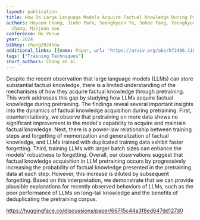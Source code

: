 ```yaml
---
layout: publication
title: How Do Large Language Models Acquire Factual Knowledge During Pretraining?
authors: Hoyeon Chang, Jinho Park, Seonghyeon Ye, Sohee Yang, Youngkyung Seo, Du-seong
  Chang, Minjoon Seo
conference: No Venue
year: 2024
bibkey: chang2024how
additional_links: [{name: Paper, url: 'https://arxiv.org/abs/hf2406.11813'}]
tags: ["Training Techniques"]
short_authors: Chang et al.
---
```

Despite the recent observation that large language models (LLMs) can store substantial factual knowledge, there is a limited understanding of the mechanisms of how they acquire factual knowledge through pretraining. This work addresses this gap by studying how LLMs acquire factual knowledge during pretraining. The findings reveal several important insights into the dynamics of factual knowledge acquisition during pretraining. First, counterintuitively, we observe that pretraining on more data shows no significant improvement in the model's capability to acquire and maintain factual knowledge. Next, there is a power-law relationship between training steps and forgetting of memorization and generalization of factual knowledge, and LLMs trained with duplicated training data exhibit faster forgetting. Third, training LLMs with larger batch sizes can enhance the models' robustness to forgetting. Overall, our observations suggest that factual knowledge acquisition in LLM pretraining occurs by progressively increasing the probability of factual knowledge presented in the pretraining data at each step. However, this increase is diluted by subsequent forgetting. Based on this interpretation, we demonstrate that we can provide plausible explanations for recently observed behaviors of LLMs, such as the poor performance of LLMs on long-tail knowledge and the benefits of deduplicating the pretraining corpus.

https://huggingface.co/discussions/paper/66715c44a3f8ed647dd127d0